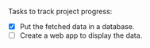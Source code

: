 Tasks to track project progress:

- [x] Put the fetched data in a database.
- [ ] Create a web app to display the data.